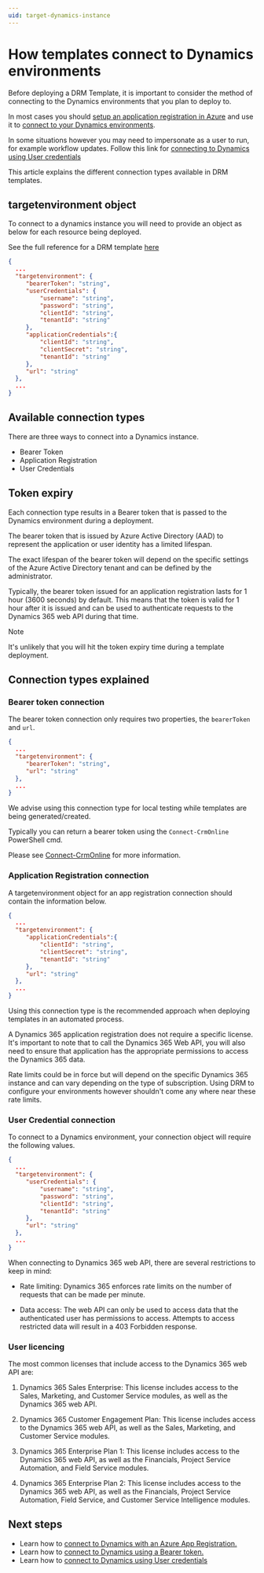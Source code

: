 ```yaml
---
uid: target-dynamics-instance
---
```


# How templates connect to Dynamics environments

Before deploying a DRM Template, it is important to consider the method of connecting to the Dynamics 
environments that you plan to deploy to.

In most cases you should [setup an application registration in Azure](xref:setup-app-reg-connection)
and use it to
[connect to your Dynamics environments](xref:connect-to-dynamics-with-app-registration).

In some situations however you may need to impersonate as a user to run, for example workflow updates.
Follow this link for [connecting to Dynamics using User credentials](xref:connect-to-dynamics-with-usercreds)

This article explains the different connection types available in DRM templates.

## targetenvironment object

To connect to a dynamics instance you will need to provide an object as 
below for each resource being deployed.

See the full reference for a DRM template [here](xref:default-crmbaseentity-reference)

```json
{ 
  ...
  "targetenvironment": { 
     "bearerToken": "string", 
     "userCredentials": { 
         "username": "string", 
         "password": "string", 
         "clientId": "string", 
         "tenantId": "string" 
     }, 
     "applicationCredentials":{ 
         "clientId": "string", 
         "clientSecret": "string", 
         "tenantId": "string" 
     }, 
     "url": "string" 
  }, 
  ...
}
```

## Available connection types

There are three ways to connect into a Dynamics instance.

- Bearer Token
- Application Registration
- User Credentials

## Token expiry

Each connection type results in a Bearer token that is passed to the Dynamics environment
during a deployment.

The bearer token that is issued by Azure Active Directory (AAD) to represent the 
application or user identity has a limited lifespan.

The exact lifespan of the bearer token will depend on the specific settings
of the Azure Active Directory tenant and can be defined by the administrator.

Typically, the bearer token issued for an application registration lasts for 
1 hour (3600 seconds) by default. This means that the token is valid for 1 hour 
after it is issued and can be used to authenticate requests to the Dynamics 365 
web API during that time.

>[!NOTE]
> It's unlikely that you will hit the token expiry time during a template deployment.

## Connection types explained

### Bearer token connection

The bearer token connection only requires two properties, the ```bearerToken``` and ```url```.

```json
{ 
  ...
  "targetenvironment": { 
     "bearerToken": "string",
     "url": "string" 
  }, 
  ...
}
```

We advise using this connection type for local testing while templates are being generated/created.

Typically you can return a bearer token using the ```Connect-CrmOnline``` PowerShell cmd.

Please see [Connect-CrmOnline](xref:connect-crmonline-cmdlet) for more information.

### Application Registration connection

A targetenvironment object for an app registration connection should contain the information below.

```json
{ 
  ...
  "targetenvironment": {
     "applicationCredentials":{ 
         "clientId": "string", 
         "clientSecret": "string", 
         "tenantId": "string" 
     }, 
     "url": "string" 
  }, 
  ...
}
```

Using this connection type is the recommended approach when deploying templates in an automated process.

A Dynamics 365 application registration does not require a specific license.  It's important 
to note that to call the Dynamics 365 Web API, you will also need to ensure that 
application has the appropriate permissions to access the Dynamics 365 data.

Rate limits could be in force but will depend on the specific Dynamics 365 instance and can 
vary depending on the type of subscription. Using DRM to configure your environments however shouldn't come 
any where near these rate limits.

### User Credential connection

To connect to a Dynamics environment, your connection object will require the following
values.

```json
{ 
  ...
  "targetenvironment": {
     "userCredentials": { 
         "username": "string", 
         "password": "string", 
         "clientId": "string", 
         "tenantId": "string" 
     },
     "url": "string" 
  }, 
  ...
}
```

When connecting to Dynamics 365 web API, there are several restrictions to keep in mind:

- Rate limiting: Dynamics 365 enforces rate limits on the number of requests that 
can be made per minute.

- Data access: The web API can only be used to access data that the authenticated
user has permissions to access. Attempts to access restricted data will result 
in a 403 Forbidden response.

### User licencing

The most common licenses that include access to the Dynamics 365 web API are:

1. Dynamics 365 Sales Enterprise: This license includes access to the Sales, 
Marketing, and Customer Service modules, as well as the Dynamics 365 web API.

2. Dynamics 365 Customer Engagement Plan: This license includes access 
to the Dynamics 365 web API, as well as the Sales, Marketing, and Customer Service modules.

3. Dynamics 365 Enterprise Plan 1: This license includes access to the 
Dynamics 365 web API, as well as the Financials, Project Service Automation, and Field Service modules.

4. Dynamics 365 Enterprise Plan 2: This license includes access to the 
Dynamics 365 web API, as well as the Financials, Project Service Automation,
Field Service, and Customer Service Intelligence modules.

## Next steps

- Learn how to [connect to Dynamics with an Azure App Registration.](xref:connect-to-dynamics-with-app-registration)
- Learn how to [connect to Dynamics using a Bearer token.](xref:connect-to-dynamics-with-bearertoken)
- Learn how to [connect to Dynamics using User credentials](xref:connect-to-dynamics-with-usercreds)
